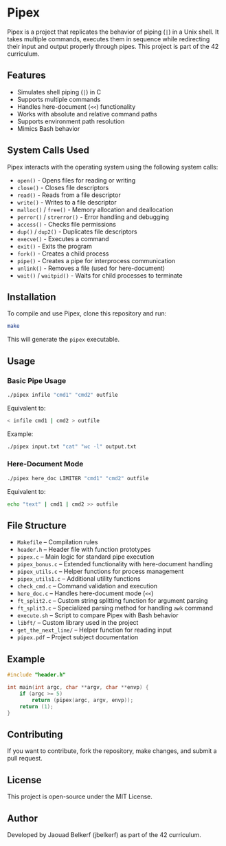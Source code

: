 # Pipex

Pipex is a project that replicates the behavior of piping (`|`) in a Unix shell. It takes multiple commands, executes them in sequence while redirecting their input and output properly through pipes. This project is part of the 42 curriculum.

## Features

- Simulates shell piping (`|`) in C
- Supports multiple commands
- Handles here-document (`<<`) functionality
- Works with absolute and relative command paths
- Supports environment path resolution
- Mimics Bash behavior

## System Calls Used

Pipex interacts with the operating system using the following system calls:

- `open()` - Opens files for reading or writing
- `close()` - Closes file descriptors
- `read()` - Reads from a file descriptor
- `write()` - Writes to a file descriptor
- `malloc()` / `free()` - Memory allocation and deallocation
- `perror()` / `strerror()` - Error handling and debugging
- `access()` - Checks file permissions
- `dup()` / `dup2()` - Duplicates file descriptors
- `execve()` - Executes a command
- `exit()` - Exits the program
- `fork()` - Creates a child process
- `pipe()` - Creates a pipe for interprocess communication
- `unlink()` - Removes a file (used for here-document)
- `wait()` / `waitpid()` - Waits for child processes to terminate

## Installation

To compile and use Pipex, clone this repository and run:

```sh
make
```

This will generate the `pipex` executable.

## Usage

### Basic Pipe Usage

```sh
./pipex infile "cmd1" "cmd2" outfile
```

Equivalent to:

```sh
< infile cmd1 | cmd2 > outfile
```

Example:

```sh
./pipex input.txt "cat" "wc -l" output.txt
```

### Here-Document Mode

```sh
./pipex here_doc LIMITER "cmd1" "cmd2" outfile
```

Equivalent to:

```sh
echo "text" | cmd1 | cmd2 >> outfile
```

## File Structure

- `Makefile` – Compilation rules
- `header.h` – Header file with function prototypes
- `pipex.c` – Main logic for standard pipe execution
- `pipex_bonus.c` – Extended functionality with here-document handling
- `pipex_utils.c` – Helper functions for process management
- `pipex_utils1.c` – Additional utility functions
- `check_cmd.c` – Command validation and execution
- `here_doc.c` – Handles here-document mode (`<<`)
- `ft_split2.c` – Custom string splitting function for argument parsing
- `ft_split3.c` – Specialized parsing method for handling `awk` command
- `execute.sh` – Script to compare Pipex with Bash behavior
- `libft/` – Custom library used in the project
- `get_the_next_line/` – Helper function for reading input
- `pipex.pdf` – Project subject documentation

## Example

```c
#include "header.h"

int main(int argc, char **argv, char **envp) {
    if (argc >= 5)
        return (pipex(argc, argv, envp));
    return (1);
}
```

## Contributing

If you want to contribute, fork the repository, make changes, and submit a pull request.

## License

This project is open-source under the MIT License.

## Author

Developed by Jaouad Belkerf (jbelkerf) as part of the 42 curriculum.

